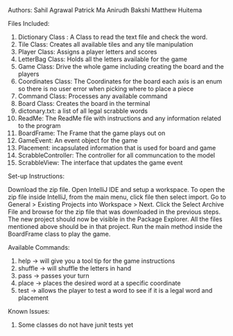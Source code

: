 Authors: 
Sahil Agrawal
Patrick Ma
Anirudh Bakshi 
Matthew Huitema



Files Included:

1. Dictionary Class : A Class to read the text file and check the word.  
2. Tile Class: Creates all available tiles and any tile manipulation
3. Player Class: Assigns a player letters and scores
4. LetterBag Class: Holds all the letters available for the game
5. Game Class: Drive the whole game including creating the board and the players
6. Coordinates Class: The Coordinates for the board each axis is an enum so there is no user error when picking where to place a piece
7. Command Class: Processes any available command
8. Board Class: Creates the board in the terminal
9. dictonary.txt: a list of all legal scrabble words
10. ReadMe: The ReadMe file with instructions and any information related to the program 
11. BoardFrame: The Frame that the game plays out on 
12. GameEvent: An event object for the game
13. Placement: incapsulated information that is used for board and game
14. ScrabbleController: The controller for all communcation to the model 
15. ScrabbleView: The interface that updates the game event



Set-up Instructions:

Download the zip file. Open IntelliJ IDE and setup a workspace. To open the zip file inside IntelliJ,
from the main menu, click file then select import. Go to General > Existing Projects into Workspace > Next. 
Click the Select Archive File and browse for the zip file that was downloaded in the previous steps. 
The new project should now be visible in the Package Explorer. All the files mentioned above should be in that project. 
Run the main method inside the BoardFrame class to play the game.


Available Commands:
1. help -> will give you a tool tip for the game instructions
2. shuffle -> will shuffle the letters in hand 
3. pass -> passes your turn 
4. place -> places the desired word at a specific coordinate
5. test -> allows the player to test a word to see if it is a legal word and placement



Known Issues: 
1. Some classes do not have junit tests yet

